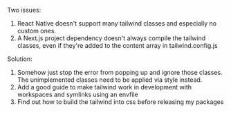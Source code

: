 Two issues:

1) React Native doesn't support many tailwind classes and especially no custom ones.
2) A Next.js project dependency doesn't always compile the tailwind classes, even if they're added to the content array in tailwind.config.js

Solution:

1) Somehow just stop the error from popping up and ignore those classes. The unimplemented classes need to be applied via style instead.
2) Add a good guide to make tailwind work in development with workspaces and symlinks using an envfile
3) Find out how to build the tailwind into css before releasing my packages